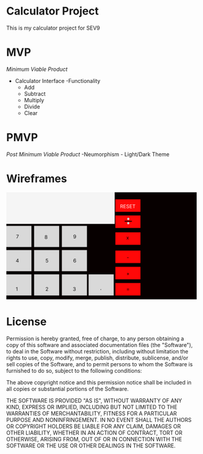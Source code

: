 # Calculator Project
This is my calculator project for SEV9

# MVP
*Minimum Viable Product*

- Calculator Interface 
-Functionality
    - Add
    - Subtract
    - Multiply
    - Divide
    - Clear

 # PMVP
 *Post Minimum Viable Product*
    -Neumorphism 
    - Light/Dark Theme

# Wireframes
![my wire frame](WireFrame.png)

# License

Permission is hereby granted, free of charge, to any person obtaining a copy
of this software and associated documentation files (the "Software"), to deal
in the Software without restriction, including without limitation the rights
to use, copy, modify, merge, publish, distribute, sublicense, and/or sell
copies of the Software, and to permit persons to whom the Software is
furnished to do so, subject to the following conditions:

The above copyright notice and this permission notice shall be included in all
copies or substantial portions of the Software.

THE SOFTWARE IS PROVIDED "AS IS", WITHOUT WARRANTY OF ANY KIND, EXPRESS OR
IMPLIED, INCLUDING BUT NOT LIMITED TO THE WARRANTIES OF MERCHANTABILITY,
FITNESS FOR A PARTICULAR PURPOSE AND NONINFRINGEMENT. IN NO EVENT SHALL THE
AUTHORS OR COPYRIGHT HOLDERS BE LIABLE FOR ANY CLAIM, DAMAGES OR OTHER
LIABILITY, WHETHER IN AN ACTION OF CONTRACT, TORT OR OTHERWISE, ARISING FROM,
OUT OF OR IN CONNECTION WITH THE SOFTWARE OR THE USE OR OTHER DEALINGS IN THE
SOFTWARE.
